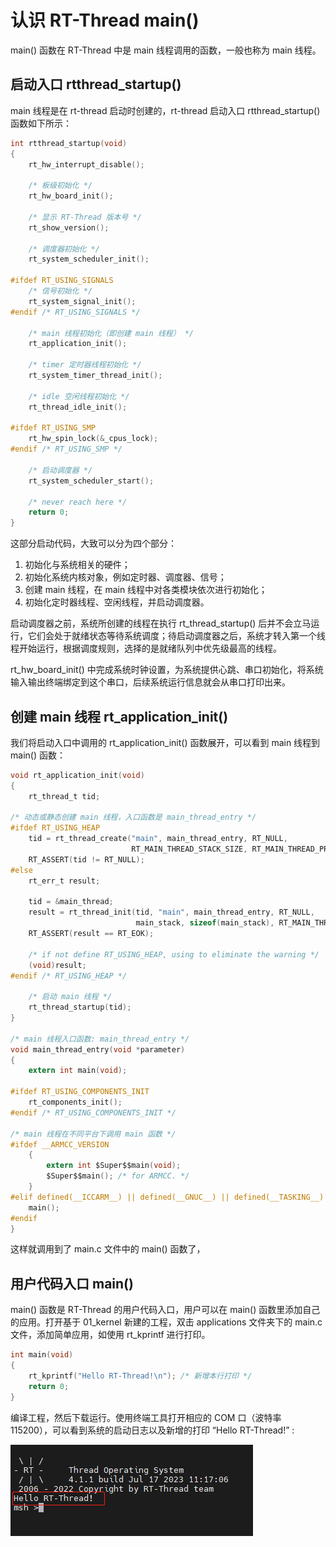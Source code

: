 # 认识 RT-Thread main()

main() 函数在 RT-Thread 中是 main 线程调用的函数，一般也称为 main 线程。

## 启动入口 rtthread_startup()

main 线程是在 rt-thread 启动时创建的，rt-thread 启动入口 rtthread_startup() 函数如下所示：

```c
int rtthread_startup(void)
{
    rt_hw_interrupt_disable();

    /* 板级初始化 */
    rt_hw_board_init();

    /* 显示 RT-Thread 版本号 */
    rt_show_version();

    /* 调度器初始化 */
    rt_system_scheduler_init();

#ifdef RT_USING_SIGNALS
    /* 信号初始化 */
    rt_system_signal_init();
#endif /* RT_USING_SIGNALS */

    /* main 线程初始化（即创建 main 线程） */
    rt_application_init();

    /* timer 定时器线程初始化 */
    rt_system_timer_thread_init();

    /* idle 空闲线程初始化 */
    rt_thread_idle_init();

#ifdef RT_USING_SMP
    rt_hw_spin_lock(&_cpus_lock);
#endif /* RT_USING_SMP */

    /* 启动调度器 */
    rt_system_scheduler_start();

    /* never reach here */
    return 0;
}
```

这部分启动代码，大致可以分为四个部分：

1. 初始化与系统相关的硬件；
2. 初始化系统内核对象，例如定时器、调度器、信号；
3. 创建 main 线程，在 main 线程中对各类模块依次进行初始化；
4. 初始化定时器线程、空闲线程，并启动调度器。

启动调度器之前，系统所创建的线程在执行 rt_thread_startup() 后并不会立马运行，它们会处于就绪状态等待系统调度；待启动调度器之后，系统才转入第一个线程开始运行，根据调度规则，选择的是就绪队列中优先级最高的线程。

rt_hw_board_init() 中完成系统时钟设置，为系统提供心跳、串口初始化，将系统输入输出终端绑定到这个串口，后续系统运行信息就会从串口打印出来。

## 创建 main 线程 rt_application_init()

我们将启动入口中调用的 rt_application_init() 函数展开，可以看到 main 线程到 main() 函数：

```c
void rt_application_init(void)
{
    rt_thread_t tid;

/* 动态或静态创建 main 线程，入口函数是 main_thread_entry */
#ifdef RT_USING_HEAP
    tid = rt_thread_create("main", main_thread_entry, RT_NULL,
                           RT_MAIN_THREAD_STACK_SIZE, RT_MAIN_THREAD_PRIORITY, 20);
    RT_ASSERT(tid != RT_NULL);
#else
    rt_err_t result;

    tid = &main_thread;
    result = rt_thread_init(tid, "main", main_thread_entry, RT_NULL,
                            main_stack, sizeof(main_stack), RT_MAIN_THREAD_PRIORITY, 20);
    RT_ASSERT(result == RT_EOK);

    /* if not define RT_USING_HEAP, using to eliminate the warning */
    (void)result;
#endif /* RT_USING_HEAP */

    /* 启动 main 线程 */
    rt_thread_startup(tid);
}

/* main 线程入口函数: main_thread_entry */
void main_thread_entry(void *parameter)
{
    extern int main(void);

#ifdef RT_USING_COMPONENTS_INIT
    rt_components_init();
#endif /* RT_USING_COMPONENTS_INIT */

/* main 线程在不同平台下调用 main 函数 */
#ifdef __ARMCC_VERSION
    {
        extern int $Super$$main(void);
        $Super$$main(); /* for ARMCC. */
    }
#elif defined(__ICCARM__) || defined(__GNUC__) || defined(__TASKING__)
    main();
#endif
}
```

这样就调用到了 main.c 文件中的 main() 函数了，

## 用户代码入口 main()

main() 函数是 RT-Thread 的用户代码入口，用户可以在 main() 函数里添加自己的应用。打开基于 01_kernel 新建的工程，双击 applications 文件夹下的 main.c 文件，添加简单应用，如使用 rt_kprintf 进行打印。

```c
int main(void)
{
    rt_kprintf("Hello RT-Thread!\n"); /* 新增本行打印 */
    return 0;
}
```
编译工程，然后下载运行。使用终端工具打开相应的 COM 口（波特率 115200），可以看到系统的启动日志以及新增的打印 “Hello RT-Thread!” :

![打印](figures/main.png)
